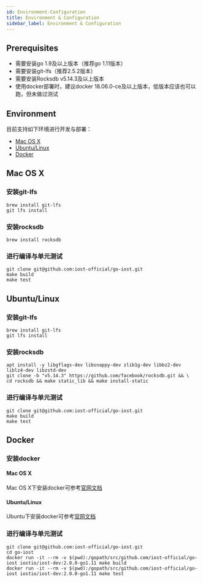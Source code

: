 ```yaml
---
id: Environment-Configuration
title: Environment & Configuration
sidebar_label: Environment & Configuration
---
```


## Prerequisites

* 需要安装go 1.9及以上版本（推荐go 1.11版本）
* 需要安装git-lfs（推荐2.5.2版本）
* 需要安装Rocksdb v5.14.3及以上版本
* 使用docker部署时，建议docker 18.06.0-ce及以上版本，低版本应该也可以跑，但未做过测试

## Environment

目前支持如下环境进行开发与部署：
* [Mac OS X](#mac-os-x)
* [Ubuntu/Linux](#ubuntu-linux)
* [Docker](#docker)

## Mac OS X
### 安装git-lfs
```
brew install git-lfs
git lfs install
```
### 安装rocksdb
```
brew install rocksdb
```
### 进行编译与单元测试
```
git clone git@github.com:iost-official/go-iost.git
make build
make test
```

## Ubuntu/Linux
### 安装git-lfs
```
brew install git-lfs
git lfs install
```
### 安装rocksdb
```
apt install -y libgflags-dev libsnappy-dev zlib1g-dev libbz2-dev liblz4-dev libzstd-dev
git clone -b "v5.14.3" https://github.com/facebook/rocksdb.git && \
cd rocksdb && make static_lib && make install-static
```
### 进行编译与单元测试
```
git clone git@github.com:iost-official/go-iost.git
make build
make test
```

## Docker
### 安装docker
#### Mac OS X
Mac OS X下安装docker可参考[官网文档](https://docs.docker.com/docker-for-mac/install/)
#### Ubuntu/Linux
Ubuntu下安装docker可参考[官网文档](https://docs.docker.com/install/linux/docker-ce/ubuntu/#install-using-the-repository)

### 进行编译与单元测试
```
git clone git@github.com:iost-official/go-iost.git
cd go-iost
docker run -it --rm -v $(pwd):/gopath/src/github.com/iost-official/go-iost iostio/iost-dev:2.0.0-go1.11 make build
docker run -it --rm -v $(pwd):/gopath/src/github.com/iost-official/go-iost iostio/iost-dev:2.0.0-go1.11 make test
```
